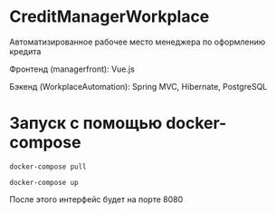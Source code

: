 # CreditManagerWorkplace
Автоматизированное рабочее место менеджера по оформлению кредита

Фронтенд (managerfront): Vue.js

Бэкенд (WorkplaceAutomation): Spring MVC, Hibernate, PostgreSQL

# Запуск с помощью docker-compose

```
docker-compose pull
```

```
docker-compose up
```

После этого интерфейс будет на порте 8080